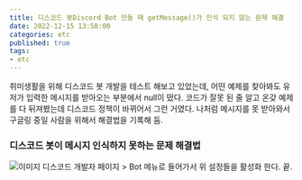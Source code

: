 ```yaml
---
title: 디스코드 봇Discord Bot 만들 때 getMessage()가 인식 되지 않는 문제 해결  
date: 2022-12-15 13:58:00
categories: etc  
published: true 
tags:
- etc 
---
```



취미생활을 위해 디스코드 봇 개발을 테스트 해보고 있었는데, 어떤 예제를 찾아봐도 유저가 입력한 메시지를 받아오는 부분에서 null이 떴다. 코드가 잘못 된 줄 알고 온갖 예제를 다 뒤져봤는데 디스코드 정책이 바뀌어서 그런 거였다. 나처럼 메시지를 못 받아와서 구글링 중일 사람을 위해서 해결법을 기록해 둠.   

### 디스코드 봇이 메시지 인식하지 못하는 문제 해결법 

![이미지](https://i.imgur.com/moD2quG.png) 
디스코드 개발자 페이지 > Bot 메뉴로 들어가서 위 설정들을 활성화 한다. 끝. 